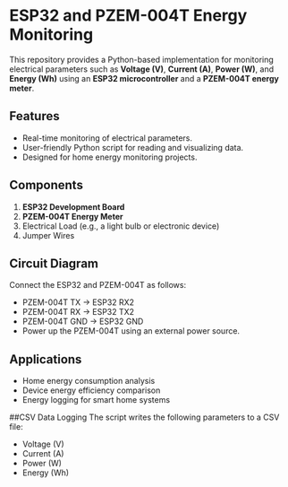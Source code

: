 # ESP32 and PZEM-004T Energy Monitoring

This repository provides a Python-based implementation for monitoring electrical parameters such as **Voltage (V)**, **Current (A)**, **Power (W)**, and **Energy (Wh)** using an **ESP32 microcontroller** and a **PZEM-004T energy meter**.

## Features
- Real-time monitoring of electrical parameters.
- User-friendly Python script for reading and visualizing data.
- Designed for home energy monitoring projects.

## Components
1. **ESP32 Development Board**
2. **PZEM-004T Energy Meter**
3. Electrical Load (e.g., a light bulb or electronic device)
4. Jumper Wires

## Circuit Diagram
Connect the ESP32 and PZEM-004T as follows:
- PZEM-004T TX -> ESP32 RX2 
- PZEM-004T RX -> ESP32 TX2 
- PZEM-004T GND -> ESP32 GND
- Power up the PZEM-004T using an external power source.

## Applications
- Home energy consumption analysis
- Device energy efficiency comparison
- Energy logging for smart home systems

##CSV Data Logging
The script writes the following parameters to a CSV file:

- Voltage (V)
- Current (A)
- Power (W)
- Energy (Wh)


